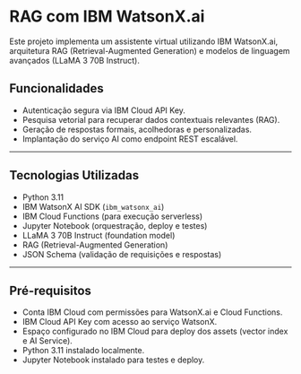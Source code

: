 # RAG com IBM WatsonX.ai

Este projeto implementa um assistente virtual utilizando IBM WatsonX.ai, arquitetura RAG (Retrieval-Augmented Generation) e modelos de linguagem avançados (LLaMA 3 70B Instruct).  


## Funcionalidades

- Autenticação segura via IBM Cloud API Key.
- Pesquisa vetorial para recuperar dados contextuais relevantes (RAG).
- Geração de respostas formais, acolhedoras e personalizadas.
- Implantação do serviço AI como endpoint REST escalável.

---

## Tecnologias Utilizadas

- Python 3.11
- IBM WatsonX AI SDK (`ibm_watsonx_ai`)
- IBM Cloud Functions (para execução serverless)
- Jupyter Notebook (orquestração, deploy e testes)
- LLaMA 3 70B Instruct (foundation model)
- RAG (Retrieval-Augmented Generation)
- JSON Schema (validação de requisições e respostas)

---

## Pré-requisitos

- Conta IBM Cloud com permissões para WatsonX.ai e Cloud Functions.
- IBM Cloud API Key com acesso ao serviço WatsonX.
- Espaço configurado no IBM Cloud para deploy dos assets (vector index e AI Service).
- Python 3.11 instalado localmente.
- Jupyter Notebook instalado para testes e deploy.

